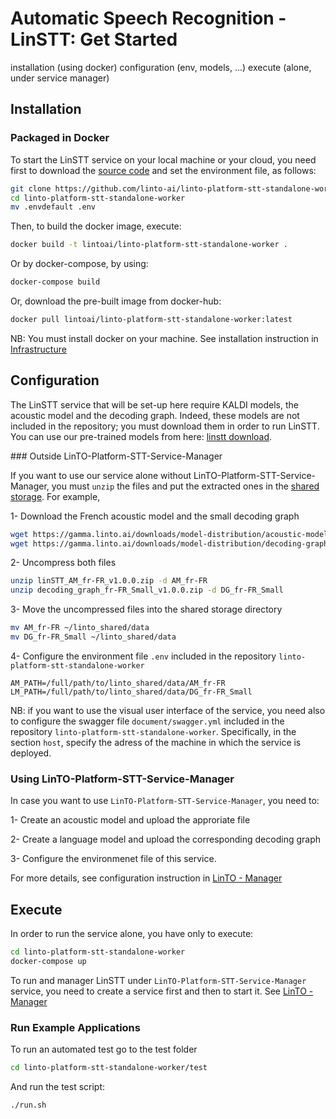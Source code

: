 # Automatic Speech Recognition - LinSTT: Get Started 


installation (using docker)
configuration (env, models, ...)
execute (alone, under service manager)

## Installation

### Packaged in Docker
To start the LinSTT service on your local machine or your cloud, you need first to download the [source code](https://github.com/linto-ai/linto-platform-stt-standalone-worker) and set the environment file, as follows:

```bash
git clone https://github.com/linto-ai/linto-platform-stt-standalone-worker
cd linto-platform-stt-standalone-worker
mv .envdefault .env
```

Then, to build the docker image, execute:

```bash
docker build -t lintoai/linto-platform-stt-standalone-worker .
```

Or by docker-compose, by using:
```bash
docker-compose build
```


Or, download the pre-built image from docker-hub:

```bash
docker pull lintoai/linto-platform-stt-standalone-worker:latest
```

NB: You must install docker on your machine. See installation instruction in [Infrastructure](infra?id=prerequistes)

## Configuration
The LinSTT service that will be set-up here require KALDI models, the acoustic model and the decoding graph. Indeed, these models are not included in the repository; you must download them in order to run LinSTT. You can use our pre-trained models from here: [linstt download](services/linstt_download).

### Outside LinTO-Platform-STT-Service-Manager

If you want to use our service alone without LinTO-Platform-STT-Service-Manager, you must `unzip` the files and put the extracted ones in the [shared storage](infra?id=shared-storage). For example,

1- Download the French acoustic model and the small decoding graph

```bash
wget https://gamma.linto.ai/downloads/model-distribution/acoustic-models/fr-FR/linSTT_AM_fr-FR_v1.0.0.zip
wget https://gamma.linto.ai/downloads/model-distribution/decoding-graphs/LVCSR/fr-FR/decoding_graph_fr-FR_Small_v1.0.0.zip
```

2- Uncompress both files

```bash
unzip linSTT_AM_fr-FR_v1.0.0.zip -d AM_fr-FR
unzip decoding_graph_fr-FR_Small_v1.0.0.zip -d DG_fr-FR_Small
```

3- Move the uncompressed files into the shared storage directory

```bash
mv AM_fr-FR ~/linto_shared/data
mv DG_fr-FR_Small ~/linto_shared/data
```

4- Configure the environment file `.env` included in the repository `linto-platform-stt-standalone-worker`

    AM_PATH=/full/path/to/linto_shared/data/AM_fr-FR
    LM_PATH=/full/path/to/linto_shared/data/DG_fr-FR_Small


NB: if you want to use the visual user interface of the service, you need also to configure the swagger file `document/swagger.yml` included in the repository `linto-platform-stt-standalone-worker`. Specifically, in the section `host`, specify the adress of the machine in which the service is deployed.

### Using LinTO-Platform-STT-Service-Manager
In case you want to use `LinTO-Platform-STT-Service-Manager`, you need to:

1- Create an acoustic model and upload the approriate file

2- Create a language model and upload the corresponding decoding graph

3- Configure the environmenet file of this service.

For more details, see configuration instruction in [LinTO - Manager](services/manager?id=configuration)

## Execute
In order to run the service alone, you have only to execute:

```bash
cd linto-platform-stt-standalone-worker
docker-compose up
```

To run and manager LinSTT under `LinTO-Platform-STT-Service-Manager` service, you need to create a service first and then to start it. See [LinTO - Manager](services/manager?id=execute)

### Run Example Applications
To run an automated test go to the test folder

```bash
cd linto-platform-stt-standalone-worker/test
```

And run the test script:

```bash
./run.sh
```